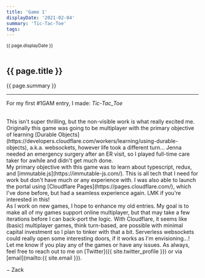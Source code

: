 ```yaml
---
title: 'Game 1'
displayDate: '2021-02-04'
summary: 'Tic-Tac-Toe'
tags:
---
```


<small class="left">
{{ page.displayDate }}
</small>
<br><br>

## {{ page.title }}

{{ page.summary }}

---

For my first #1GAM entry, I made: _Tic-Tac_Toe_

<br>
This isn't super thrilling, but the non-visible work is what really excited
me. Originally this game was going to be multiplayer with the primary
objective of learning [Durable Objects](https://developers.cloudflare.com/workers/learning/using-durable-objects),
a.k.a. websockets, however life took a different turn... Jenna needed an
emergency surgery after an ER visit, so I played full-time care taker for
awhile and didn't get much done.

<br>
My primary objective with this game was to learn about typescript, redux, and 
[immutable.js](https://immutable-js.com/). This is all tech that I need for work
but don't have much or any experience with. I was also able to launch the portal 
using [Cloudflare Pages](https://pages.cloudflare.com/), which I've done before,
but had a seamless experience again. LMK if you're interested in this!

<br>
As I work on new games, I hope to enhance my old entries. My goal is to make
all of my games support online multiplayer, but that may take a few iterations
before I can back-port the logic. With Cloudflare, it seems like (basic)
multiplayer games, think turn-based, are possible with minimal capital investment
so I plan to tinker with that a bit. Serverless websockets could really open
some interesting doors, if it works as I'm envisioning...!

<br>
Let me know if you play any of the games or have any issues. As always, feel
free to reach out to me on [Twitter]({{ site.twitter_profile }}) or via
[email](mailto:{{ site.email }}).

&minus; Zack
<br>
